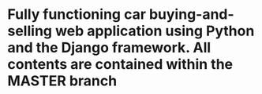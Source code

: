 # Fully functioning car buying-and-selling web application using Python and the Django framework. All contents are contained within the MASTER branch
